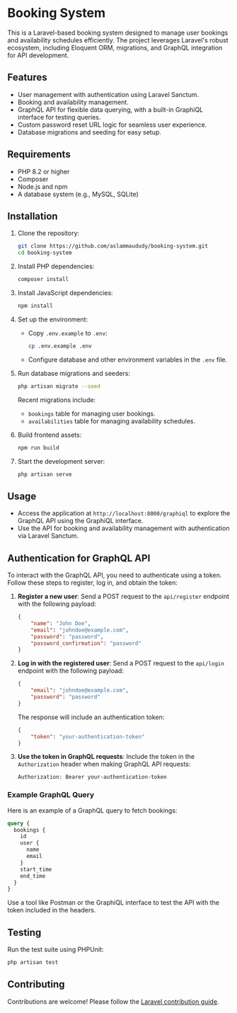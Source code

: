 # Booking System

This is a Laravel-based booking system designed to manage user bookings and availability schedules efficiently. The project leverages Laravel's robust ecosystem, including Eloquent ORM, migrations, and GraphQL integration for API development.

## Features

- User management with authentication using Laravel Sanctum.
- Booking and availability management.
- GraphQL API for flexible data querying, with a built-in GraphiQL interface for testing queries.
- Custom password reset URL logic for seamless user experience.
- Database migrations and seeding for easy setup.

## Requirements

- PHP 8.2 or higher
- Composer
- Node.js and npm
- A database system (e.g., MySQL, SQLite)

## Installation

1. Clone the repository:
   ```bash
   git clone https://github.com/aslammaududy/booking-system.git
   cd booking-system
   ```

2. Install PHP dependencies:
   ```bash
   composer install
   ```

3. Install JavaScript dependencies:
   ```bash
   npm install
   ```

4. Set up the environment:
   - Copy `.env.example` to `.env`:
     ```bash
     cp .env.example .env
     ```
   - Configure database and other environment variables in the `.env` file.

5. Run database migrations and seeders:
   ```bash
   php artisan migrate --seed
   ```

   Recent migrations include:
   - `bookings` table for managing user bookings.
   - `availabilities` table for managing availability schedules.

6. Build frontend assets:
   ```bash
   npm run build
   ```

7. Start the development server:
   ```bash
   php artisan serve
   ```

## Usage

- Access the application at `http://localhost:8000/graphiql` to explore the GraphQL API using the GraphiQL interface.
- Use the API for booking and availability management with authentication via Laravel Sanctum.

## Authentication for GraphQL API

To interact with the GraphQL API, you need to authenticate using a token. Follow these steps to register, log in, and obtain the token:

1. **Register a new user**:
   Send a POST request to the `api/register` endpoint with the following payload:
   ```json
   {
       "name": "John Doe",
       "email": "johndoe@example.com",
       "password": "password",
       "password_confirmation": "password"
   }
   ```

2. **Log in with the registered user**:
   Send a POST request to the `api/login` endpoint with the following payload:
   ```json
   {
       "email": "johndoe@example.com",
       "password": "password"
   }
   ```

   The response will include an authentication token:
   ```json
   {
       "token": "your-authentication-token"
   }
   ```

3. **Use the token in GraphQL requests**:
   Include the token in the `Authorization` header when making GraphQL API requests:
   ```http
   Authorization: Bearer your-authentication-token
   ```

### Example GraphQL Query

Here is an example of a GraphQL query to fetch bookings:

```graphql
query {
  bookings {
    id
    user {
      name
      email
    }
    start_time
    end_time
  }
}
```

Use a tool like Postman or the GraphiQL interface to test the API with the token included in the headers.

## Testing

Run the test suite using PHPUnit:
```bash
php artisan test
```

## Contributing

Contributions are welcome! Please follow the [Laravel contribution guide](https://laravel.com/docs/contributions).
